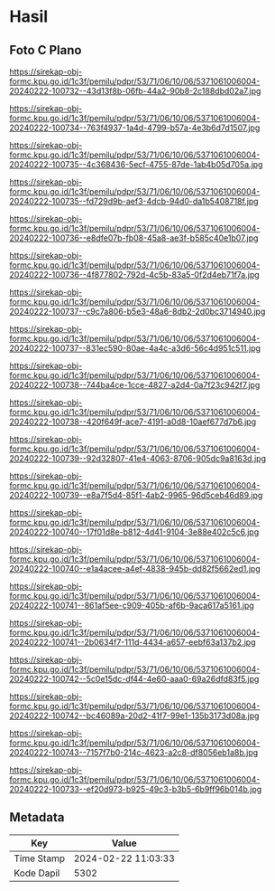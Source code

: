 # Hasil

## Foto C Plano

https://sirekap-obj-formc.kpu.go.id/1c3f/pemilu/pdpr/53/71/06/10/06/5371061006004-20240222-100732--43d13f8b-06fb-44a2-90b8-2c188dbd02a7.jpg

https://sirekap-obj-formc.kpu.go.id/1c3f/pemilu/pdpr/53/71/06/10/06/5371061006004-20240222-100734--763f4937-1a4d-4799-b57a-4e3b6d7d1507.jpg

https://sirekap-obj-formc.kpu.go.id/1c3f/pemilu/pdpr/53/71/06/10/06/5371061006004-20240222-100735--4c368436-5ecf-4755-87de-1ab4b05d705a.jpg

https://sirekap-obj-formc.kpu.go.id/1c3f/pemilu/pdpr/53/71/06/10/06/5371061006004-20240222-100735--fd729d9b-aef3-4dcb-94d0-da1b5408718f.jpg

https://sirekap-obj-formc.kpu.go.id/1c3f/pemilu/pdpr/53/71/06/10/06/5371061006004-20240222-100736--e8dfe07b-fb08-45a8-ae3f-b585c40e1b07.jpg

https://sirekap-obj-formc.kpu.go.id/1c3f/pemilu/pdpr/53/71/06/10/06/5371061006004-20240222-100736--4f877802-792d-4c5b-83a5-0f2d4eb71f7a.jpg

https://sirekap-obj-formc.kpu.go.id/1c3f/pemilu/pdpr/53/71/06/10/06/5371061006004-20240222-100737--c9c7a806-b5e3-48a6-8db2-2d0bc3714940.jpg

https://sirekap-obj-formc.kpu.go.id/1c3f/pemilu/pdpr/53/71/06/10/06/5371061006004-20240222-100737--831ec590-80ae-4a4c-a3d6-56c4d951c511.jpg

https://sirekap-obj-formc.kpu.go.id/1c3f/pemilu/pdpr/53/71/06/10/06/5371061006004-20240222-100738--744ba4ce-1cce-4827-a2d4-0a7f23c942f7.jpg

https://sirekap-obj-formc.kpu.go.id/1c3f/pemilu/pdpr/53/71/06/10/06/5371061006004-20240222-100738--420f649f-ace7-4191-a0d8-10aef677d7b6.jpg

https://sirekap-obj-formc.kpu.go.id/1c3f/pemilu/pdpr/53/71/06/10/06/5371061006004-20240222-100739--92d32807-41e4-4063-8706-905dc9a8163d.jpg

https://sirekap-obj-formc.kpu.go.id/1c3f/pemilu/pdpr/53/71/06/10/06/5371061006004-20240222-100739--e8a7f5d4-85f1-4ab2-9965-96d5ceb46d89.jpg

https://sirekap-obj-formc.kpu.go.id/1c3f/pemilu/pdpr/53/71/06/10/06/5371061006004-20240222-100740--17f01d8e-b812-4d41-9104-3e88e402c5c6.jpg

https://sirekap-obj-formc.kpu.go.id/1c3f/pemilu/pdpr/53/71/06/10/06/5371061006004-20240222-100740--e1a4acee-a4ef-4838-945b-dd82f5662ed1.jpg

https://sirekap-obj-formc.kpu.go.id/1c3f/pemilu/pdpr/53/71/06/10/06/5371061006004-20240222-100741--861af5ee-c909-405b-af6b-9aca617a5161.jpg

https://sirekap-obj-formc.kpu.go.id/1c3f/pemilu/pdpr/53/71/06/10/06/5371061006004-20240222-100741--2b0634f7-111d-4434-a657-eebf63a137b2.jpg

https://sirekap-obj-formc.kpu.go.id/1c3f/pemilu/pdpr/53/71/06/10/06/5371061006004-20240222-100742--5c0e15dc-df44-4e60-aaa0-69a26dfd83f5.jpg

https://sirekap-obj-formc.kpu.go.id/1c3f/pemilu/pdpr/53/71/06/10/06/5371061006004-20240222-100742--bc46089a-20d2-41f7-99e1-135b3173d08a.jpg

https://sirekap-obj-formc.kpu.go.id/1c3f/pemilu/pdpr/53/71/06/10/06/5371061006004-20240222-100743--7157f7b0-214c-4623-a2c8-df8056eb1a8b.jpg

https://sirekap-obj-formc.kpu.go.id/1c3f/pemilu/pdpr/53/71/06/10/06/5371061006004-20240222-100733--ef20d973-b925-49c3-b3b5-6b9ff96b014b.jpg


## Metadata

| Key        | Value               |
| ---------- | ------------------- |
| Time Stamp | 2024-02-22 11:03:33 |
| Kode Dapil | 5302                |



